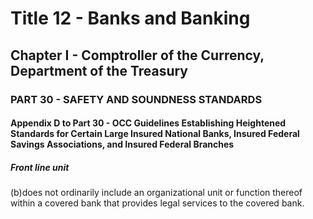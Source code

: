 
# Title 12 - Banks and Banking
## Chapter I - Comptroller of the Currency, Department of the Treasury
### PART 30 - SAFETY AND SOUNDNESS STANDARDS
#### Appendix D to Part 30 - OCC Guidelines Establishing Heightened Standards for Certain Large Insured National Banks, Insured Federal Savings Associations, and Insured Federal Branches
##### Front line unit

(b)does not ordinarily include an organizational unit or function thereof within a covered bank that provides legal services to the covered bank.
